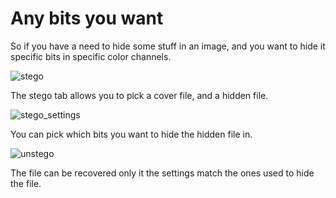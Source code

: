 # Any bits you want
So if you have a need to hide some stuff in an image, and you want to hide it specific bits in specific color channels.



![stego](https://github.com/Odyhibit/Any-bits-you-want-Steganography/assets/1384102/1b2dbf7e-6d26-4889-8988-8faa8bb254d4)


The stego tab allows you to pick a cover file, and a hidden file.

![stego_settings](https://github.com/Odyhibit/Any-bits-you-want-Steganography/assets/1384102/a0a5fee2-e51a-4ade-87d0-49ae74f54c49)


You can pick which bits you want to hide the hidden file in.

![unstego](https://github.com/Odyhibit/Any-bits-you-want-Steganography/assets/1384102/1b643b0e-bdb3-44d8-91e3-7e86a885ed6d)


The file can be recovered only it the settings match the ones used to hide the file.
